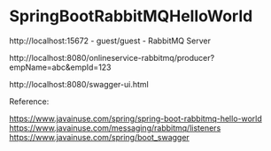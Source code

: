 # SpringBootRabbitMQHelloWorld


http://localhost:15672			- guest/guest - RabbitMQ Server

http://localhost:8080/onlineservice-rabbitmq/producer?empName=abc&empId=123

http://localhost:8080/swagger-ui.html

Reference:

https://www.javainuse.com/spring/spring-boot-rabbitmq-hello-world
https://www.javainuse.com/messaging/rabbitmq/listeners
https://www.javainuse.com/spring/boot_swagger
